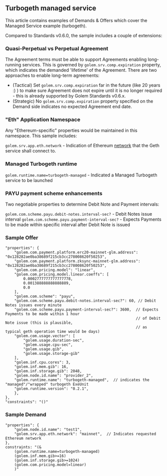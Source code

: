 ## Turbogeth managed service

This article contains examples of Demands & Offers which cover the Managed Service example (turbogeth).

Compared to Standards v0.6.0, the sample includes a couple of extensions:

### Quasi-Perpetual vs Perpetual Agreement

The Agreement terms must be able to support Agreements enabling long-running services. This is governed by `golem.srv.comp.expiration` property, which indicates the demanded 'lifetime' of the Agreement. There are two approaches to enable long-term agreements:

- (Tactical) Set `golem.srv.comp.expiration` far in the future (like 20 years :) ) to make sure Agreement does not expire until it is no longer required - this is already supported by Golem Standards v0.6.x.
- (Strategic) No `golem.srv.comp.expiration` property specified on the Demand side indicates no expected Agreement end date.

### "Eth" Application Namespace

Any "Ethereum-specific" properties would be maintained in this namespace. This sample includes:

`golem.srv.app.eth.network` - Indication of Ethereum [network](https://ethereum.org/en/developers/docs/networks/) that the Geth service shall connect to.

### Managed Turbogeth runtime

`golem.runtime.name=turbogeth-managed` - Indicated a Managed Turbogeth service to be launched

### PAYU payment scheme enhancements

Two negotiable properties to determine Debit Note and Payment intervals:

`golem.com.scheme.payu.debit-notes.interval-sec?` - Debit Notes issue interval
`golem.com.scheme.payu.payment-interval-sec?` - Expects Payments to be made within specific interval after Debit Note is issued

### Sample Offer

```
"properties": {
    "golem.com.payment.platform.erc20-mainnet-glm.address": "0x128282ae0ba38689f215cb3cc278008620f50253",
    "golem.com.payment.platform.zksync-mainnet-glm.address": "0x128282ae0ba38689f215cb3cc278008620f50253",
    "golem.com.pricing.model": "linear",
    "golem.com.pricing.model.linear.coeffs": [
        0.0002777777777777778,
        0.001388888888888889,
        0.0
    ],
    "golem.com.scheme": "payu",
    "golem.com.scheme.payu.debit-notes.interval-sec?": 60, // Debit Notes issues every minute
    "golem.com.scheme.payu.payment-interval-sec?": 3600,  // Expects Payments to be made within 1 hour 
                                                          // of Debit Note issue (this is plausible, 
                                                          // as typical geth operation time would be days)
    "golem.com.usage.vector": [
        "golem.usage.duration-sec",
        "golem.usage.cpu-sec",
        "golem.usage.gib",
        "golem.usage.storage-gib"
    ],
    "golem.inf.cpu.cores": 3,
    "golem.inf.mem.gib": 16,
    "golem.inf.storage.gib": 2048,
    "golem.node.id.name": "provider_2",
    "golem.runtime.name": "turbogeth-managed",  // indicates the "managed"/"wrapped" turbogeth ExeUnit
    "golem.runtime.version": "0.2.1",
    },
},
"constraints": "()"
```

### Sample Demand

```
"properties": {
    "golem.node.id.name": "test1",
    "golem.srv.app.eth.network": "mainnet",  // Indicates requested Ethereum network
},
constraints: "(&
    (golem.runtime.name=turbogeth-managed)
    (golem.inf.mem.gib>=16)
    (golem.inf.storage.gib>=1024)
    (golem.com.pricing.model=linear)
    )"
```
